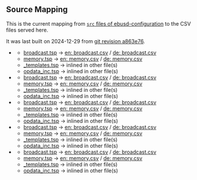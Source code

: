 ## Source Mapping
This is the current mapping from [`src` files of ebusd-configuration](https://github.com/john30/ebusd-configuration/tree//src) to the CSV files served here.

It was last built on 2024-12-29 from [git revision a863e76](https://github.com/john30/ebusd-configuration/tree/a863e764cbc7b1162042ddd37b2f071add43461a).

<!-- note: template file to be amended with the actual data by the workflow -->
 - [](https://github.com/john30/ebusd-configuration/tree/./src//)
   - [broadcast.tsp](https://github.com/john30/ebusd-configuration/tree/./src//broadcast.tsp) &rarr; [en: broadcast.csv](en//broadcast.csv) / [de: broadcast.csv](de//broadcast.csv)
   - [memory.tsp](https://github.com/john30/ebusd-configuration/tree/./src//memory.tsp) &rarr; [en: memory.csv](en//memory.csv) / [de: memory.csv](de//memory.csv)
   - [_templates.tsp](https://github.com/john30/ebusd-configuration/tree/./src//_templates.tsp) &rarr; inlined in other file(s)
   - [opdata_inc.tsp](https://github.com/john30/ebusd-configuration/tree/./src//opdata_inc.tsp) &rarr; inlined in other file(s)
 - [](https://github.com/john30/ebusd-configuration/tree/./wolf/src//)
   - [broadcast.tsp](https://github.com/john30/ebusd-configuration/tree/./wolf/src//broadcast.tsp) &rarr; [en: broadcast.csv](en//broadcast.csv) / [de: broadcast.csv](de//broadcast.csv)
   - [memory.tsp](https://github.com/john30/ebusd-configuration/tree/./wolf/src//memory.tsp) &rarr; [en: memory.csv](en//memory.csv) / [de: memory.csv](de//memory.csv)
   - [_templates.tsp](https://github.com/john30/ebusd-configuration/tree/./wolf/src//_templates.tsp) &rarr; inlined in other file(s)
   - [opdata_inc.tsp](https://github.com/john30/ebusd-configuration/tree/./wolf/src//opdata_inc.tsp) &rarr; inlined in other file(s)
 - [](https://github.com/john30/ebusd-configuration/tree/./vaillant/src//)
   - [broadcast.tsp](https://github.com/john30/ebusd-configuration/tree/./vaillant/src//broadcast.tsp) &rarr; [en: broadcast.csv](en//broadcast.csv) / [de: broadcast.csv](de//broadcast.csv)
   - [memory.tsp](https://github.com/john30/ebusd-configuration/tree/./vaillant/src//memory.tsp) &rarr; [en: memory.csv](en//memory.csv) / [de: memory.csv](de//memory.csv)
   - [_templates.tsp](https://github.com/john30/ebusd-configuration/tree/./vaillant/src//_templates.tsp) &rarr; inlined in other file(s)
   - [opdata_inc.tsp](https://github.com/john30/ebusd-configuration/tree/./vaillant/src//opdata_inc.tsp) &rarr; inlined in other file(s)
 - [](https://github.com/john30/ebusd-configuration/tree/./tem/src//)
   - [broadcast.tsp](https://github.com/john30/ebusd-configuration/tree/./tem/src//broadcast.tsp) &rarr; [en: broadcast.csv](en//broadcast.csv) / [de: broadcast.csv](de//broadcast.csv)
   - [memory.tsp](https://github.com/john30/ebusd-configuration/tree/./tem/src//memory.tsp) &rarr; [en: memory.csv](en//memory.csv) / [de: memory.csv](de//memory.csv)
   - [_templates.tsp](https://github.com/john30/ebusd-configuration/tree/./tem/src//_templates.tsp) &rarr; inlined in other file(s)
   - [opdata_inc.tsp](https://github.com/john30/ebusd-configuration/tree/./tem/src//opdata_inc.tsp) &rarr; inlined in other file(s)
 - [](https://github.com/john30/ebusd-configuration/tree/./ochsner/src//)
   - [broadcast.tsp](https://github.com/john30/ebusd-configuration/tree/./ochsner/src//broadcast.tsp) &rarr; [en: broadcast.csv](en//broadcast.csv) / [de: broadcast.csv](de//broadcast.csv)
   - [memory.tsp](https://github.com/john30/ebusd-configuration/tree/./ochsner/src//memory.tsp) &rarr; [en: memory.csv](en//memory.csv) / [de: memory.csv](de//memory.csv)
   - [_templates.tsp](https://github.com/john30/ebusd-configuration/tree/./ochsner/src//_templates.tsp) &rarr; inlined in other file(s)
   - [opdata_inc.tsp](https://github.com/john30/ebusd-configuration/tree/./ochsner/src//opdata_inc.tsp) &rarr; inlined in other file(s)
